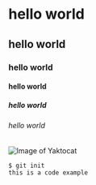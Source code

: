 # hello world
## hello world
### hello world
#### hello world
##### hello world
###### hello world

![Image of Yaktocat](https://octodex.github.com/images/yaktocat.png)


```
$ git init
this is a code example
```
